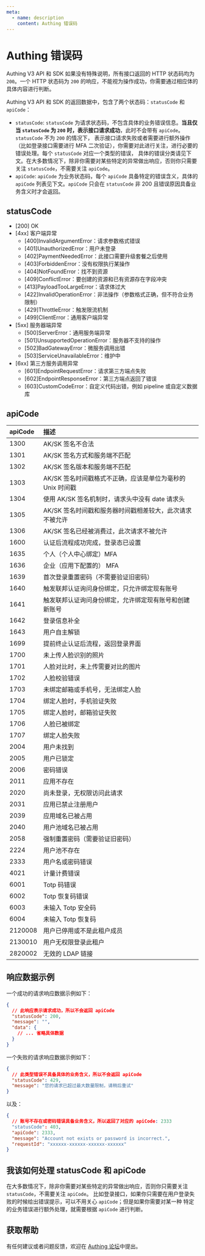 ```yaml
---
meta:
  - name: description
    content: Authing 错误码
---
```


# Authing 错误码

<LastUpdated/>

Authing V3 API 和 SDK 如果没有特殊说明，所有接口返回的 HTTP 状态码均为 `200`。一个 HTTP 状态码为 `200` 的响应，不能视为操作成功，你需要通过相应体的具体内容进行判断。

Authing V3 API 和 SDK 的返回数据中，包含了两个状态码：`statusCode` 和 `apiCode`：

- `statusCode`: `statusCode` 为请求状态码，不包含具体的业务错误信息。**当且仅当 `statusCode` 为 `200` 时，表示接口请求成功**，此时不会带有 `apiCode`。`statusCode` 不为 `200` 的情况下，
  表示接口请求失败或者需要进行额外操作（比如登录接口需要进行 MFA 二次验证），你需要对此进行关注，进行必要的错误处理。每个 `statusCode` 对应一个类型的错误，
  具体的错误分类请见下文。在大多数情况下，除非你需要对某些特定的异常做出响应，否则你只需要关注 `statusCode`，不需要关注 `apiCode`。
- `apiCode`: `apiCode` 为业务状态码，每个 `apiCode` 具备特定的错误含义，具体的 `apiCode` 列表见下文。`apiCode` 只会在 `statusCode` 非 200 且错误原因具备业务含义时才会返回。

## statusCode

- [200] OK
- [4xx] 客户端异常
  - [400]InvalidArgumentError：请求参数格式错误
  - [401]UnauthorizedError：用户未登录
  - [402]PaymentNeededError：此接口需要升级套餐之后使用
  - [403]ForbiddenError：没有权限执行某操作
  - [404]NotFoundError：找不到资源
  - [409]ConflictError：要创建的资源和已有资源存在字段冲突
  - [413]PayloadTooLargeError：请求体过大
  - [422]InvalidOperationError：非法操作（参数格式正确，但不符合业务限制）
  - [429]ThrottleError：触发限流机制
  - [499]ClientError：通用客户端异常
- [5xx] 服务器端异常
  - [500]ServerError：通用服务端异常
  - [501]UnsupportedOperationError：服务器不支持的操作
  - [502]BadGatewayError：微服务调用出错
  - [503]ServiceUnavailableError：维护中
- [6xx] 第三方服务调用异常
  - [601]EndpointRequestError：请求第三方端点失败
  - [602]EndpointResponseError：第三方端点返回了错误
  - [603]CustomCodeError：自定义代码出错，例如 pipeline 或自定义数据库

## apiCode

| apiCode | 描述                                                       |
| :------ | :--------------------------------------------------------- |
| 1300    | AK/SK 签名不合法                                           |
| 1301    | AK/SK 签名方式和服务端不匹配                               |
| 1302    | AK/SK 签名版本和服务端不匹配                               |
| 1303    | AK/SK 签名时间戳格式不正确，应该是单位为毫秒的 Unix 时间戳 |
| 1304    | 使用 AK/SK 签名机制时，请求头中没有 date 请求头            |
| 1305    | AK/SK 签名时间戳和服务器时间戳相差较大，此次请求不被允许   |
| 1306    | AK/SK 签名已经被消费过，此次请求不被允许                   |
| 1600    | 认证后流程成功完成，登录态已设置                           |
| 1635    | 个人（个人中心绑定）MFA                                    |
| 1636    | 企业（应用下配置的） MFA                                   |
| 1639    | 首次登录重置密码（不需要验证旧密码）                       |
| 1640    | 触发联邦认证询问身份绑定，只允许绑定现有账号               |
| 1641    | 触发联邦认证询问身份绑定，允许绑定现有账号和创建新账号     |
| 1642    | 登录信息补全                                               |
| 1643    | 用户自主解锁                                               |
| 1699    | 提前终止认证后流程，返回登录界面                           |
| 1700    | 未上传人脸识别的照片                                       |
| 1701    | 人脸对比时，未上传需要对比的图片                           |
| 1702    | 人脸校验错误                                               |
| 1703    | 未绑定邮箱或手机号，无法绑定人脸                           |
| 1704    | 绑定人脸时，手机验证失败                                   |
| 1705    | 绑定人脸时，邮箱验证失败                                   |
| 1706    | 人脸已被绑定                                               |
| 1707    | 绑定人脸失败                                               |
| 2004    | 用户未找到                                                 |
| 2005    | 用户已锁定                                                 |
| 2006    | 密码错误                                                   |
| 2011    | 应用不存在                                                 |
| 2020    | 尚未登录，无权限访问此请求                                 |
| 2031    | 应用已禁止注册用户                                         |
| 2039    | 应用域名已被占用                                           |
| 2040    | 用户池域名已被占用                                         |
| 2058    | 强制重置密码（需要验证旧密码）                             |
| 2224    | 用户池不存在                                               |
| 2333    | 用户名或密码错误                                           |
| 4021    | 计量计费错误                                               |
| 6001    | Totp 码错误                                                |
| 6002    | Totp 恢复码错误                                            |
| 6003    | 未输入 Totp 安全码                                         |
| 6004    | 未输入 Totp 恢复码                                         |
| 2120008 | 用户已停用或不是此租户成员                                 |
| 2130010 | 用户无权限登录此租户                                       |
| 2820002 | 无效的 LDAP 链接                                           |

## 响应数据示例

一个成功的请求响应数据示例如下：

```json
{
  // 此响应表示请求成功，所以不会返回 apiCode
  "statusCode": 200,
  "message": "",
  "data": {
    // ... 省略具体数据
  }
}
```

一个失败的请求响应数据示例如下：

```json
{
  // 此类型错误不具备具体的业务含义，所以不会返回 apiCode
  "statusCode": 429,
  "message": "您的请求已超过最大数量限制，请稍后重试"
}
```

以及：

```json
{
  // 账号不存在或密码错误具备业务含义，所以返回了对应的 apiCode: 2333
  "statusCode": 403,
  "apiCode": 2333,
  "message": "Account not exists or password is incorrect.",
  "requestId": "xxxxxx-xxxxxx-xxxxxx-xxxxxx"
}
```

## 我该如何处理 statusCode 和 apiCode

在大多数情况下，除非你需要对某些特定的异常做出响应，否则你只需要关注 `statusCode`，不需要关注 `apiCode`。
比如登录接口，如果你只需要在用户登录失败的时候给出错误提示，可以不用关心 `apiCode`；但是如果你需要对某一种
特定的业务错误进行额外处理，就需要根据 `apiCode` 进行判断。

## 获取帮助

有任何建议或者问题反馈，欢迎在 [Authing 论坛](https://forum.authing.cn/)中提出。
